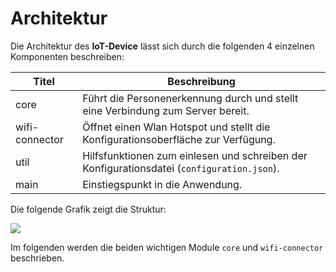 # Architektur

Die Architektur des **IoT-Device** lässt sich durch die folgenden 4 einzelnen Komponenten beschreiben:

| Titel          | Beschreibung                                                                               |
| -------------- | ------------------------------------------------------------------------------------------ |
| core           | Führt die Personenerkennung durch und stellt eine Verbindung zum Server bereit.           |
| wifi-connector | Öffnet einen Wlan Hotspot und stellt die Konfigurationsoberfläche zur Verfügung.           |
| util           | Hilfsfunktionen zum einlesen und schreiben der Konfigurationsdatei (`configuration.json`). |
| main           | Einstiegspunkt in die Anwendung.                                                           |

Die folgende Grafik zeigt die Struktur:

<img class="diagram" src="/img/iot/iot_dependency_graph.svg">

Im folgenden werden die beiden wichtigen Module `core` und `wifi-connector` beschrieben.